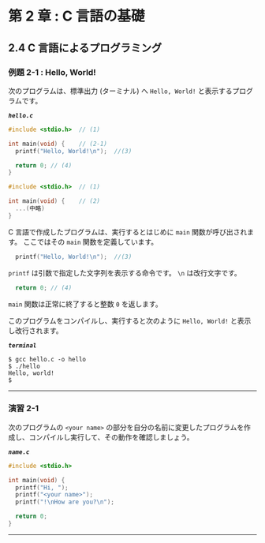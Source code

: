 # 第 2 章 : C 言語の基礎

## 2.4 C 言語によるプログラミング

### 例題 2-1 : Hello, World!

次のプログラムは、標準出力 (ターミナル) へ `Hello, World!` と表示するプログラムです。

***`hello.c`***
``` c
#include <stdio.h>  // (1)

int main(void) {    // (2-1)
  printf("Hello, World!\n");  //(3)

  return 0; // (4)
} 
```


```c
#include <stdio.h>  // (1)
```

```c
int main(void) {    // (2)
  ...(中略)
}
```
C 言語で作成したプログラムは、実行するとはじめに `main` 関数が呼び出されます。
ここではその `main` 関数を定義しています。

```c
  printf("Hello, World!\n");  //(3)
```
`printf` は引数で指定した文字列を表示する命令です。
`\n` は改行文字です。

```c
  return 0; // (4)
```
`main` 関数は正常に終了すると整数 `0` を返します。

このプログラムをコンパイルし、実行すると次のように `Hello, World!` と表示し改行されます。

***`terminal`***
```
$ gcc hello.c -o hello
$ ./hello
Hello, world!
$
```

---

### 演習 2-1 

次のプログラムの `<your name>` の部分を自分の名前に変更したプログラムを作成し、コンパイルし実行して、その動作を確認しましょう。

***`name.c`***
``` c
#include <stdio.h>

int main(void) {
  printf("Hi, ");
  printf("<your name>");
  printf("!\nHow are you?\n");

  return 0;
}
```
---